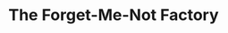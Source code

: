 ---
title: "The Forget-Me-Not Factory"
url: /ellicott-city/the-forget-me-not-factory/
shop: gift
---